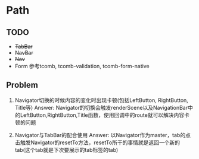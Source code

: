 # Path

## TODO
* ~~TabBar~~
* ~~NavBar~~
* ~~Nav~~
* Form 参考tcomb, tcomb-validation, tcomb-form-native

## Problem
1. Navigator切换的时候内容的变化时出现卡顿(包括LeftButton, RightButton, Title等)
   Answer: Navigator的切换会触发renderScene以及NavigationBar中的LeftButton,RightButton,Title函数，使用回调中的route就可以解决内容卡顿的问题

2. Navigator与TabBar的配合使用
   Answer: 以Navigator作为master，tab的点击触发Navigator的resetTo方法，resetTo所干的事情就是返回一个新的tab(这个tab就是下次要展示的tab标签的tab)
